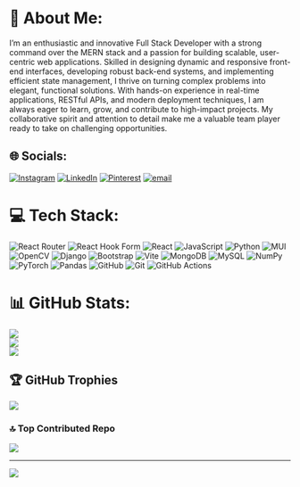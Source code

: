 # 💫 About Me:
I’m an enthusiastic and innovative Full Stack Developer with a strong command over the MERN stack and a passion for building scalable, user-centric web applications. Skilled in designing dynamic and responsive front-end interfaces, developing robust back-end systems, and implementing efficient state management, I thrive on turning complex problems into elegant, functional solutions. With hands-on experience in real-time applications, RESTful APIs, and modern deployment techniques, I am always eager to learn, grow, and contribute to high-impact projects. My collaborative spirit and attention to detail make me a valuable team player ready to take on challenging opportunities.


## 🌐 Socials:
[![Instagram](https://img.shields.io/badge/Instagram-%23E4405F.svg?logo=Instagram&logoColor=white)](https://instagram.com/hs_harshsoni) [![LinkedIn](https://img.shields.io/badge/LinkedIn-%230077B5.svg?logo=linkedin&logoColor=white)](https://linkedin.com/in/harshsoni2309) [![Pinterest](https://img.shields.io/badge/Pinterest-%23E60023.svg?logo=Pinterest&logoColor=white)](https://pinterest.com/harshsoni23) [![email](https://img.shields.io/badge/Email-D14836?logo=gmail&logoColor=white)](mailto:10soniharsh12@gmail.com) 

# 💻 Tech Stack:
![React Router](https://img.shields.io/badge/React_Router-CA4245?style=for-the-badge&logo=react-router&logoColor=white) ![React Hook Form](https://img.shields.io/badge/React%20Hook%20Form-%23EC5990.svg?style=for-the-badge&logo=reacthookform&logoColor=white) ![React](https://img.shields.io/badge/react-%2320232a.svg?style=for-the-badge&logo=react&logoColor=%2361DAFB) ![JavaScript](https://img.shields.io/badge/javascript-%23323330.svg?style=for-the-badge&logo=javascript&logoColor=%23F7DF1E) ![Python](https://img.shields.io/badge/python-3670A0?style=for-the-badge&logo=python&logoColor=ffdd54) ![MUI](https://img.shields.io/badge/MUI-%230081CB.svg?style=for-the-badge&logo=mui&logoColor=white) ![OpenCV](https://img.shields.io/badge/opencv-%23white.svg?style=for-the-badge&logo=opencv&logoColor=white) ![Django](https://img.shields.io/badge/django-%23092E20.svg?style=for-the-badge&logo=django&logoColor=white) ![Bootstrap](https://img.shields.io/badge/bootstrap-%238511FA.svg?style=for-the-badge&logo=bootstrap&logoColor=white) ![Vite](https://img.shields.io/badge/vite-%23646CFF.svg?style=for-the-badge&logo=vite&logoColor=white) ![MongoDB](https://img.shields.io/badge/MongoDB-%234ea94b.svg?style=for-the-badge&logo=mongodb&logoColor=white) ![MySQL](https://img.shields.io/badge/mysql-4479A1.svg?style=for-the-badge&logo=mysql&logoColor=white) ![NumPy](https://img.shields.io/badge/numpy-%23013243.svg?style=for-the-badge&logo=numpy&logoColor=white) ![PyTorch](https://img.shields.io/badge/PyTorch-%23EE4C2C.svg?style=for-the-badge&logo=PyTorch&logoColor=white) ![Pandas](https://img.shields.io/badge/pandas-%23150458.svg?style=for-the-badge&logo=pandas&logoColor=white) ![GitHub](https://img.shields.io/badge/github-%23121011.svg?style=for-the-badge&logo=github&logoColor=white) ![Git](https://img.shields.io/badge/git-%23F05033.svg?style=for-the-badge&logo=git&logoColor=white) ![GitHub Actions](https://img.shields.io/badge/github%20actions-%232671E5.svg?style=for-the-badge&logo=githubactions&logoColor=white)
# 📊 GitHub Stats:
![](https://github-readme-stats.vercel.app/api?username=harsh2329&theme=dark&hide_border=false&include_all_commits=false&count_private=false)<br/>
![](https://nirzak-streak-stats.vercel.app/?user=harsh2329&theme=dark&hide_border=false)<br/>
![](https://github-readme-stats.vercel.app/api/top-langs/?username=harsh2329&theme=dark&hide_border=false&include_all_commits=false&count_private=false&layout=compact)

## 🏆 GitHub Trophies
![](https://github-profile-trophy.vercel.app/?username=harsh2329&theme=radical&no-frame=false&no-bg=false&margin-w=4)

### 🔝 Top Contributed Repo
![](https://github-contributor-stats.vercel.app/api?username=harsh2329&limit=5&theme=dark&combine_all_yearly_contributions=true)

---
[![](https://visitcount.itsvg.in/api?id=harsh2329&icon=0&color=3)](https://visitcount.itsvg.in)

<!-- Proudly created with GPRM ( https://gprm.itsvg.in ) -->
